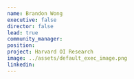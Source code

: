 ```yaml
---
name: Brandon Wong
executive: false
director: false
lead: true
community_manager:   
position:  
project: Harvard OI Research
image: ../assets/default_exec_image.png
linkedin: 
---
```

